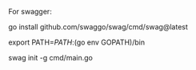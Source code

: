 For swagger:

go install github.com/swaggo/swag/cmd/swag@latest

export PATH=$PATH:$(go env GOPATH)/bin

swag init -g cmd/main.go